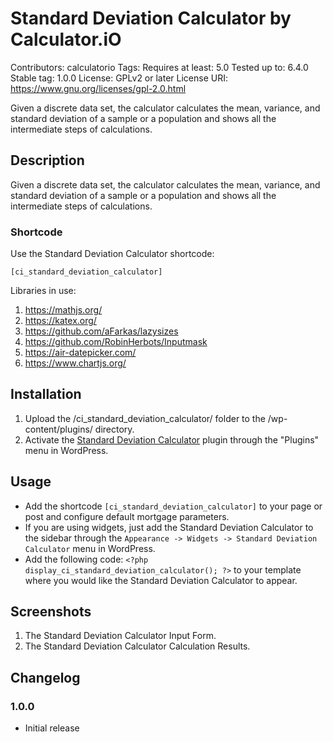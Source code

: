 # Standard Deviation Calculator by Calculator.iO
Contributors: calculatorio
Tags: 
Requires at least: 5.0
Tested up to: 6.4.0
Stable tag: 1.0.0
License: GPLv2 or later
License URI: https://www.gnu.org/licenses/gpl-2.0.html

Given a discrete data set, the calculator calculates the mean, variance, and standard deviation of a sample or a population and shows all the intermediate steps of calculations.

## Description

Given a discrete data set, the calculator calculates the mean, variance, and standard deviation of a sample or a population and shows all the intermediate steps of calculations.

### Shortcode

Use the Standard Deviation Calculator shortcode:

`[ci_standard_deviation_calculator]`

Libraries in use:
1. https://mathjs.org/
2. https://katex.org/
3. https://github.com/aFarkas/lazysizes
4. https://github.com/RobinHerbots/Inputmask
5. https://air-datepicker.com/
6. https://www.chartjs.org/

## Installation

1. Upload the /ci_standard_deviation_calculator/ folder to the /wp-content/plugins/ directory.
2. Activate the [Standard Deviation Calculator](https://www.calculator.io/standard-deviation-calculator/ "Standard Deviation Calculator Homepage") plugin through the "Plugins" menu in WordPress.

## Usage
* Add the shortcode `[ci_standard_deviation_calculator]` to your page or post and configure default mortgage parameters.
* If you are using widgets, just add the Standard Deviation Calculator to the sidebar through the `Appearance -> Widgets -> Standard Deviation Calculator` menu in WordPress.
* Add the following code: `<?php display_ci_standard_deviation_calculator(); ?>` to your template where you would like the Standard Deviation Calculator to appear.

## Screenshots
1. The Standard Deviation Calculator Input Form.
2. The Standard Deviation Calculator Calculation Results.

## Changelog

### 1.0.0
* Initial release

